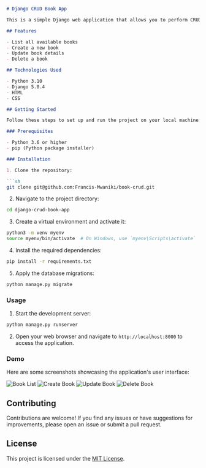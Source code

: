 
```markdown
# Django CRUD Book App

This is a simple Django web application that allows you to perform CRUD (Create, Read, Update, Delete) operations on books. The application provides a user-friendly interface for managing a book list, adding new books, updating existing books, and deleting books.

## Features

- List all available books
- Create a new book
- Update book details
- Delete a book

## Technologies Used

- Python 3.10
- Django 5.0.4
- HTML
- CSS

## Getting Started

Follow these steps to set up and run the project on your local machine:

### Prerequisites

- Python 3.6 or higher
- pip (Python package installer)

### Installation

1. Clone the repository:

```sh
git clone git@github.com:Francis-Mwaniki/book-crud.git
```

2. Navigate to the project directory:

```sh
cd django-crud-book-app
```

3. Create a virtual environment and activate it:

```sh
python3 -m venv myenv
source myenv/bin/activate  # On Windows, use `myenv\Scripts\activate`
```

4. Install the required dependencies:

```sh
pip install -r requirements.txt
```

5. Apply the database migrations:

```sh
python manage.py migrate
```

### Usage

1. Start the development server:

```sh
python manage.py runserver
```

2. Open your web browser and navigate to `http://localhost:8000` to access the application.

### Demo

Here are some screenshots showcasing the application's user interface:

![Book List](screenshots/book_list.png)
![Create Book](screenshots/create_book.png)
![Update Book](screenshots/update_book.png)
![Delete Book](screenshots/delete_book.png)

## Contributing

Contributions are welcome! If you find any issues or have suggestions for improvements, please open an issue or submit a pull request.

## License

This project is licensed under the [MIT License](LICENSE).
```


